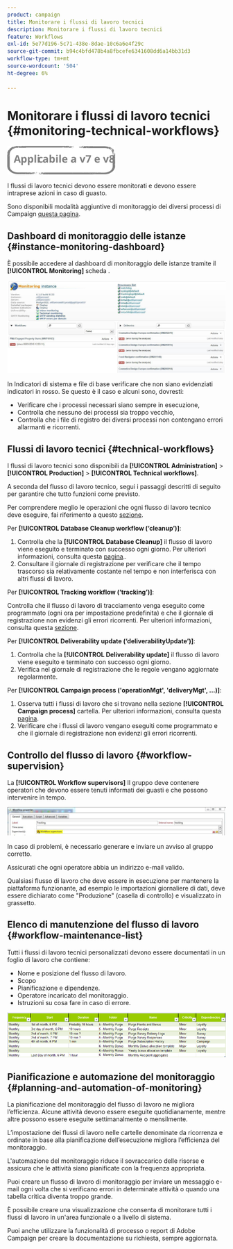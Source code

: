 ```yaml
---
product: campaign
title: Monitorare i flussi di lavoro tecnici
description: Monitorare i flussi di lavoro tecnici
feature: Workflows
exl-id: 5e77d196-5c71-438e-8dae-10c6a6e4f29c
source-git-commit: b94c4bfd478b4a8fbcefe6341608dd6a14bb31d3
workflow-type: tm+mt
source-wordcount: '504'
ht-degree: 6%

---
```


# Monitorare i flussi di lavoro tecnici {#monitoring-technical-workflows}

![](../../assets/common.svg)

I flussi di lavoro tecnici devono essere monitorati e devono essere intraprese azioni in caso di guasto.

Sono disponibili modalità aggiuntive di monitoraggio dei diversi processi di Campaign [questa pagina](../../production/using/monitoring-guidelines.md).

## Dashboard di monitoraggio delle istanze {#instance-monitoring-dashboard}

È possibile accedere al dashboard di monitoraggio delle istanze tramite il **[!UICONTROL Monitoring]** scheda .

![](assets/monitoring_technical_workflows1.png)

In Indicatori di sistema e file di base verificare che non siano evidenziati indicatori in rosso. Se questo è il caso e alcuni sono, dovresti:

* Verificare che i processi necessari siano sempre in esecuzione,
* Controlla che nessuno dei processi sia troppo vecchio,
* Controlla che i file di registro dei diversi processi non contengano errori allarmanti e ricorrenti.

## Flussi di lavoro tecnici {#technical-workflows}

I flussi di lavoro tecnici sono disponibili da **[!UICONTROL Administration]** > **[!UICONTROL Production]** > **[!UICONTROL Technical workflows]**.

A seconda del flusso di lavoro tecnico, segui i passaggi descritti di seguito per garantire che tutto funzioni come previsto.

Per comprendere meglio le operazioni che ogni flusso di lavoro tecnico deve eseguire, fai riferimento a questo [sezione](about-technical-workflows.md).

Per **[!UICONTROL Database Cleanup workflow (‘cleanup’)]**:

1. Controlla che la **[!UICONTROL Database Cleanup]** il flusso di lavoro viene eseguito e terminato con successo ogni giorno. Per ulteriori informazioni, consulta questa [pagina](../../production/using/database-cleanup-workflow.md)..
1. Consultare il giornale di registrazione per verificare che il tempo trascorso sia relativamente costante nel tempo e non interferisca con altri flussi di lavoro.

Per **[!UICONTROL Tracking workflow (‘tracking’)]**:

Controlla che il flusso di lavoro di tracciamento venga eseguito come programmato (ogni ora per impostazione predefinita) e che il giornale di registrazione non evidenzi gli errori ricorrenti. Per ulteriori informazioni, consulta questa [sezione](delivery.md).

Per **[!UICONTROL Deliverability update (‘deliverabilityUpdate’)]**:

1. Controlla che la **[!UICONTROL Deliverability update]** il flusso di lavoro viene eseguito e terminato con successo ogni giorno.
1. Verifica nel giornale di registrazione che le regole vengano aggiornate regolarmente.

Per **[!UICONTROL Campaign process ('operationMgt', 'deliveryMgt', ...)]**:

1. Osserva tutti i flussi di lavoro che si trovano nella sezione **[!UICONTROL Campaign process]** cartella. Per ulteriori informazioni, consulta questa [pagina](about-technical-workflows.md).
1. Verificare che i flussi di lavoro vengano eseguiti come programmato e che il giornale di registrazione non evidenzi gli errori ricorrenti.

## Controllo del flusso di lavoro {#workflow-supervision}

La **[!UICONTROL Workflow supervisors]** Il gruppo deve contenere operatori che devono essere tenuti informati dei guasti e che possono intervenire in tempo.

![](assets/monitoring_technical_workflows3.png)

In caso di problemi, è necessario generare e inviare un avviso al gruppo corretto.

Assicurati che ogni operatore abbia un indirizzo e-mail valido.

Qualsiasi flusso di lavoro che deve essere in esecuzione per mantenere la piattaforma funzionante, ad esempio le importazioni giornaliere di dati, deve essere dichiarato come &quot;Produzione&quot; (casella di controllo) e visualizzato in grassetto.

## Elenco di manutenzione del flusso di lavoro {#workflow-maintenance-list}

Tutti i flussi di lavoro tecnici personalizzati devono essere documentati in un foglio di lavoro che contiene:

* Nome e posizione del flusso di lavoro.
* Scopo
* Pianificazione e dipendenze.
* Operatore incaricato del monitoraggio.
* Istruzioni su cosa fare in caso di errore.

![](assets/monitoring_technical_workflows4.png)

## Pianificazione e automazione del monitoraggio {#planning-and-automation-of-monitoring}

La pianificazione del monitoraggio del flusso di lavoro ne migliora l’efficienza. Alcune attività devono essere eseguite quotidianamente, mentre altre possono essere eseguite settimanalmente o mensilmente.

L’impostazione dei flussi di lavoro nelle cartelle denominate da ricorrenza e ordinate in base alla pianificazione dell’esecuzione migliora l’efficienza del monitoraggio.

L&#39;automazione del monitoraggio riduce il sovraccarico delle risorse e assicura che le attività siano pianificate con la frequenza appropriata.

Puoi creare un flusso di lavoro di monitoraggio per inviare un messaggio e-mail ogni volta che si verificano errori in determinate attività o quando una tabella critica diventa troppo grande.

È possibile creare una visualizzazione che consenta di monitorare tutti i flussi di lavoro in un&#39;area funzionale o a livello di sistema.

Puoi anche utilizzare la funzionalità di processo o report di Adobe Campaign per creare la documentazione su richiesta, sempre aggiornata.

